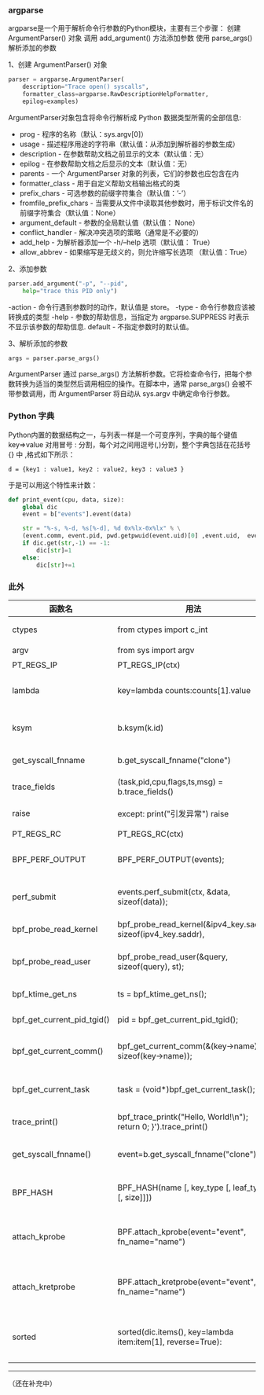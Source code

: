 ### argparse
argparse是一个用于解析命令行参数的Python模块，主要有三个步骤：
创建 ArgumentParser() 对象
调用 add_argument() 方法添加参数
使用 parse_args() 解析添加的参数

1、创建 ArgumentParser() 对象
```py
parser = argparse.ArgumentParser(
    description="Trace open() syscalls",
    formatter_class=argparse.RawDescriptionHelpFormatter,
    epilog=examples)
```
ArgumentParser对象包含将命令行解析成 Python 数据类型所需的全部信息:
- prog - 程序的名称（默认：sys.argv[0]）
- usage - 描述程序用途的字符串（默认值：从添加到解析器的参数生成）
- description - 在参数帮助文档之前显示的文本（默认值：无）
- epilog - 在参数帮助文档之后显示的文本（默认值：无）
- parents - 一个 ArgumentParser 对象的列表，它们的参数也应包含在内
- formatter_class - 用于自定义帮助文档输出格式的类
- prefix_chars - 可选参数的前缀字符集合（默认值：’-’）
- fromfile_prefix_chars - 当需要从文件中读取其他参数时，用于标识文件名的前缀字符集合（默认值：None）
- argument_default - 参数的全局默认值（默认值： None）
- conflict_handler - 解决冲突选项的策略（通常是不必要的）
- add_help - 为解析器添加一个 -h/–help 选项（默认值： True）
- allow_abbrev - 如果缩写是无歧义的，则允许缩写长选项 （默认值：True）

2、添加参数
```py
parser.add_argument("-p", "--pid",
    help="trace this PID only")
```
-action - 命令行遇到参数时的动作，默认值是 store。
-type - 命令行参数应该被转换成的类型
-help - 参数的帮助信息，当指定为 argparse.SUPPRESS 时表示不显示该参数的帮助信息.
default - 不指定参数时的默认值。

3、解析添加的参数
```py
args = parser.parse_args()
```
ArgumentParser 通过 parse_args() 方法解析参数。它将检查命令行，把每个参数转换为适当的类型然后调用相应的操作。在脚本中，通常 parse_args() 会被不带参数调用，而 ArgumentParser 将自动从 sys.argv 中确定命令行参数。

### Python 字典
Python内置的数据结构之一，与列表一样是一个可变序列，字典的每个键值 key=>value 对用冒号 : 分割，每个对之间用逗号(,)分割，整个字典包括在花括号 {} 中 ,格式如下所示：
```
d = {key1 : value1, key2 : value2, key3 : value3 }
```
于是可以用这个特性来计数：
```py
def print_event(cpu, data, size):
    global dic
    event = b["events"].event(data)

    str = "%-s, %-d, %s[%-d], %d 0x%lx-0x%lx" % \
    (event.comm, event.pid, pwd.getpwuid(event.uid)[0] ,event.uid,  event.pr, event.s_addr, event.e_addr)
    if dic.get(str,-1) == -1:
        dic[str]=1
    else:
        dic[str]+=1
```

### 此外
|函数名|用法|作用|
|---|---|---|
ctypes	|	from ctypes import c_int	|	ctypes-使用c类型的数据
argv	|	from sys import argv	|	argv用来传参
PT_REGS_IP	|	PT_REGS_IP(ctx)	|	获取kernel IP
lambda	|	key=lambda counts:counts[1].value	|	lambda表示输入counts，输出counts[1].value
ksym	|	b.ksym(k.id)	|	将一个内核内存地址转成一个内核函数名字
get_syscall_fnname	|	b.get_syscall_fnname("clone")	|	获取指定系统调用函数名
trace_fields	|	(task,pid,cpu,flags,ts,msg) = b.trace_fields()	|	从trace_pipe返回固定字段集
raise	|	except:  print("引发异常")  raise	|	引发当前上下文中捕获的异常
PT_REGS_RC	|	PT_REGS_RC(ctx)	|	获取返回值
BPF_PERF_OUTPUT	|	BPF_PERF_OUTPUT(events);	|	C语言的打印到这个output然后传给python
perf_submit	|	events.perf_submit(ctx, &data, sizeof(data));	|	把event传到perf的环形缓冲区再送到用户空间
bpf_probe_read_kernel	|	bpf_probe_read_kernel(&ipv4_key.saddr, sizeof(ipv4_key.saddr),	|	读取内核结构体的成员
bpf_probe_read_user	|	bpf_probe_read_user(&query, sizeof(query), st);	|	bpf_probe_read 系列函数读取内存数据
bpf_ktime_get_ns	|	ts = bpf_ktime_get_ns();	|	获取当前时间，精确到纳秒
bpf_get_current_pid_tgid()	|	pid = bpf_get_current_pid_tgid();	|	获取当前进程pid和tgid
bpf_get_current_comm()	|	bpf_get_current_comm(&(key->name), sizeof(key->name));	|	用当前进程名字填充第一个参数地址。
bpf_get_current_task	|	task = (void*)bpf_get_current_task();	|	返回指向当前task_struct对象的指针
trace_print()	|	bpf_trace_printk("Hello, World!\\n"); return 0; }').trace_print()	|	打印出trace_pipe管道的内容
get_syscall_fnname()	|	event=b.get_syscall_fnname("clone")	|	与bpf_trace_printk对应，获取指定系统调用函数名
BPF_HASH	|	BPF_HASH(name [, key_type [, leaf_type [, size]]])	|	创建一个name哈希表，中括号中是可选参数。
attach_kprobe	|	BPF.attach_kprobe(event="event", fn_name="name")	|	使用函数入口的内核动态跟踪，关联Ｃ函数name和内核函数event()。
attach_kretprobe	|	BPF.attach_kretprobe(event="event", fn_name="name")	|	关联Ｃ函数name和内核函数event，在内核函数返回的时候调用函数name.
sorted	|	sorted(dic.items(), key=lambda item:item[1], reverse=True):	|	例子是说：对字典排序，比对的是字典的key值，倒序输出

***
（还在补充中）
